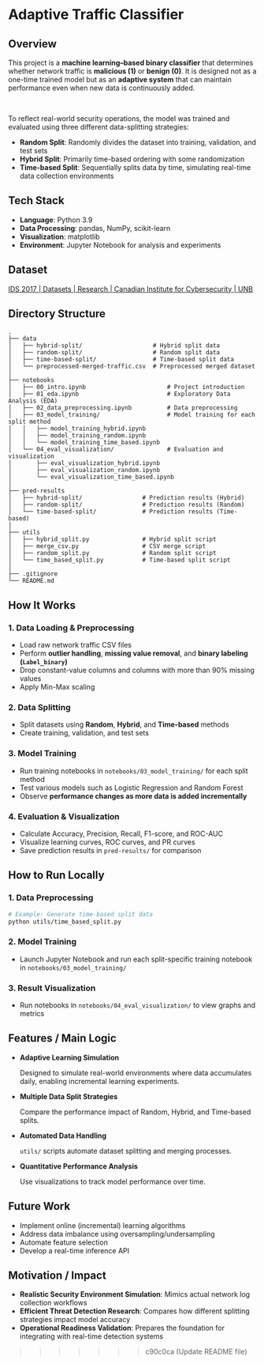 # Adaptive Traffic Classifier

## Overview

This project is a **machine learning–based binary classifier** that determines whether network traffic is **malicious (1)** or **benign (0)**. It is designed not as a one-time trained model but as an **adaptive system** that can maintain performance even when new data is continuously added.

<br>

To reflect real-world security operations, the model was trained and evaluated using three different data-splitting strategies:

- **Random Split**: Randomly divides the dataset into training, validation, and test sets
- **Hybrid Split**: Primarily time-based ordering with some randomization
- **Time-based Split**: Sequentially splits data by time, simulating real-time data collection environments


## Tech Stack

- **Language**: Python 3.9
- **Data Processing**: pandas, NumPy, scikit-learn
- **Visualization**: matplotlib
- **Environment**: Jupyter Notebook for analysis and experiments


## Dataset

[IDS 2017 | Datasets | Research | Canadian Institute for Cybersecurity | UNB](https://www.unb.ca/cic/datasets/ids-2017.html)


## Directory Structure

```
.
├── data
│   ├── hybrid-split/                    # Hybrid split data
│   ├── random-split/                    # Random split data
│   ├── time-based-split/                # Time-based split data
│   └── preprocessed-merged-traffic.csv  # Preprocessed merged dataset
│
├── notebooks
│   ├── 00_intro.ipynb                       # Project introduction
│   ├── 01_eda.ipynb                         # Exploratory Data Analysis (EDA)
│   ├── 02_data_preprocessing.ipynb          # Data preprocessing
│   ├── 03_model_training/                   # Model training for each split method
│   │   ├── model_training_hybrid.ipynb
│   │   ├── model_training_random.ipynb
│   │   └── model_training_time_based.ipynb
│   └── 04_eval_visualization/               # Evaluation and visualization
│       ├── eval_visualization_hybrid.ipynb
│       ├── eval_visualization_random.ipynb
│       └── eval_visualization_time_based.ipynb
│
├── pred-results
│   ├── hybrid-split/                 # Prediction results (Hybrid)
│   ├── random-split/                 # Prediction results (Random)
│   └── time-based-split/             # Prediction results (Time-based)
│
├── utils
│   ├── hybrid_split.py               # Hybrid split script
│   ├── merge_csv.py                  # CSV merge script
│   ├── random_split.py               # Random split script
│   └── time_based_split.py           # Time-based split script
│
├── .gitignore
└── README.md
```

## How It Works

### 1. Data Loading & Preprocessing

- Load raw network traffic CSV files
- Perform **outlier handling**, **missing value removal**, and **binary labeling (`Label_binary`)**
- Drop constant-value columns and columns with more than 90% missing values
- Apply Min-Max scaling

### 2. Data Splitting

- Split datasets using **Random**, **Hybrid**, and **Time-based** methods
- Create training, validation, and test sets

### 3. Model Training

- Run training notebooks in `notebooks/03_model_training/` for each split method
- Test various models such as Logistic Regression and Random Forest
- Observe **performance changes as more data is added incrementally**

### 4. Evaluation & Visualization

- Calculate Accuracy, Precision, Recall, F1-score, and ROC-AUC
- Visualize learning curves, ROC curves, and PR curves
- Save prediction results in `pred-results/` for comparison

## How to Run Locally

### 1. Data Preprocessing

```bash
# Example: Generate time-based split data
python utils/time_based_split.py
```

### 2. Model Training

- Launch Jupyter Notebook and run each split-specific training notebook in `notebooks/03_model_training/`

### 3. Result Visualization

- Run notebooks in `notebooks/04_eval_visualization/` to view graphs and metrics

## Features / Main Logic

- **Adaptive Learning Simulation**
    
    Designed to simulate real-world environments where data accumulates daily, enabling incremental learning experiments.
    
- **Multiple Data Split Strategies**
    
    Compare the performance impact of Random, Hybrid, and Time-based splits.
    
- **Automated Data Handling**
    
    `utils/` scripts automate dataset splitting and merging processes.
    
- **Quantitative Performance Analysis**
    
    Use visualizations to track model performance over time.
    

## Future Work

- Implement online (incremental) learning algorithms
- Address data imbalance using oversampling/undersampling
- Automate feature selection
- Develop a real-time inference API

## Motivation / Impact

- **Realistic Security Environment Simulation**: Mimics actual network log collection workflows
- **Efficient Threat Detection Research**: Compares how different splitting strategies impact model accuracy
- **Operational Readiness Validation**: Prepares the foundation for integrating with real-time detection systems
>>>>>>> c90c0ca (Update README file)
